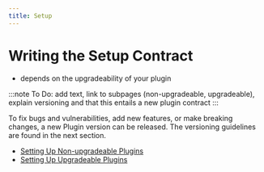 ```yaml
---
title: Setup
---
```


# Writing the Setup Contract

- depends on the upgradeability of your plugin

:::note
To Do: add text, link to subpages (non-upgradeable, upgradeable), explain versioning and that this entails a new plugin contract
:::

To fix bugs and vulnerabilities, add new features, or make breaking changes, a new Plugin version can be released. The versioning guidelines are found in the next section.

- [Setting Up Non-upgradeable Plugins](01-non-upgradeable-plugins.md)
- [Setting Up Upgradeable Plugins](02-upgradeable-plugins.md)
